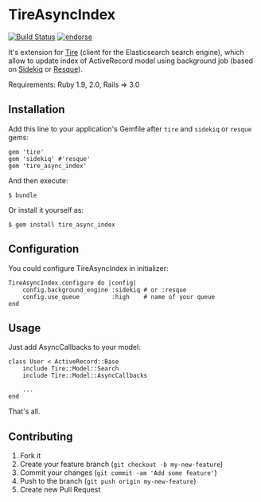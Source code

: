 # TireAsyncIndex

[![Build Status](https://secure.travis-ci.org/EvilFaeton/tire_async_index.png)](http://travis-ci.org/EvilFaeton/tire_async_index) [![endorse](https://api.coderwall.com/evilfaeton/endorsecount.png)](https://coderwall.com/evilfaeton)

It's extension for [Tire](https://github.com/karmi/tire/) (client for the Elasticsearch search engine), which allow to update index of ActiveRecord model using background job (based on [Sidekiq](https://github.com/mperham/sidekiq) or [Resque](https://github.com/resque/resque)).

Requirements: Ruby 1.9, 2.0, Rails => 3.0

## Installation

Add this line to your application's Gemfile after `tire` and `sidekiq` or `resque` gems:

    gem 'tire'
    gem 'sidekiq' #'resque'
    gem 'tire_async_index'

And then execute:

    $ bundle

Or install it yourself as:

    $ gem install tire_async_index

## Configuration

You could configure TireAsyncIndex in initializer:
    
    TireAsyncIndex.configure do |config|
        config.background_engine :sidekiq # or :resque
        config.use_queue         :high    # name of your queue
    end

## Usage

Just add AsyncCallbacks to your model:
    
    class User < ActiveRecord::Base
        include Tire::Model::Search
        include Tire::Model::AsyncCallbacks
        
        ...
    end
    
That's all.

## Contributing

1. Fork it
2. Create your feature branch (`git checkout -b my-new-feature`)
3. Commit your changes (`git commit -am 'Add some feature'`)
4. Push to the branch (`git push origin my-new-feature`)
5. Create new Pull Request

